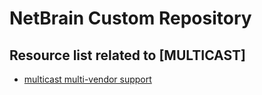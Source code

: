 # NetBrain Custom Repository

## Resource list related to [MULTICAST]


* [multicast multi-vendor support](multicast%20multi-vendor%20support/)
